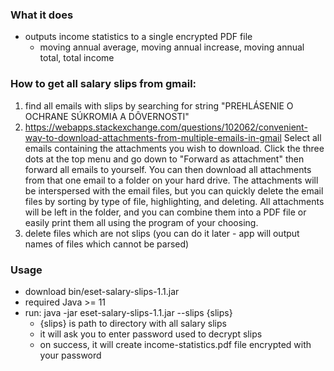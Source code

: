 ### What it does
- outputs income statistics to a single encrypted PDF file
  - moving annual average, moving annual increase, moving annual total, total income

### How to get all salary slips from gmail:
1. find all emails with slips by searching for string "PREHLÁSENIE O OCHRANE SÚKROMIA A DÔVERNOSTI"
2. https://webapps.stackexchange.com/questions/102062/convenient-way-to-download-attachments-from-multiple-emails-in-gmail
   Select all emails containing the attachments you wish to download.
   Click the three dots at the top menu and go down to "Forward as attachment" then forward all emails to yourself.
   You can then download all attachments from that one email to a folder on your hard drive. The attachments will be
   interspersed with the email files, but you can quickly delete the email files by sorting by type of file, highlighting, 
   and deleting. All attachments will be left in the folder, and you can combine them into a PDF file or easily print
   them all using the program of your choosing.
3. delete files which are not slips (you can do it later - app will output names of files which cannot be parsed)

### Usage
- download bin/eset-salary-slips-1.1.jar
- required Java >= 11
- run: java -jar eset-salary-slips-1.1.jar --slips {slips}
  - {slips} is path to directory with all salary slips
  - it will ask you to enter password used to decrypt slips
  - on success, it will create income-statistics.pdf file encrypted with your password